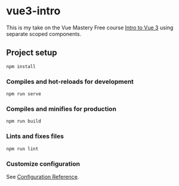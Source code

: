 # vue3-intro

This is my take on the Vue Mastery Free course [Intro to Vue 3](https://www.vuemastery.com/courses/intro-to-vue-3) using separate scoped components.

## Project setup
```
npm install
```

### Compiles and hot-reloads for development
```
npm run serve
```

### Compiles and minifies for production
```
npm run build
```

### Lints and fixes files
```
npm run lint
```

### Customize configuration
See [Configuration Reference](https://cli.vuejs.org/config/).

